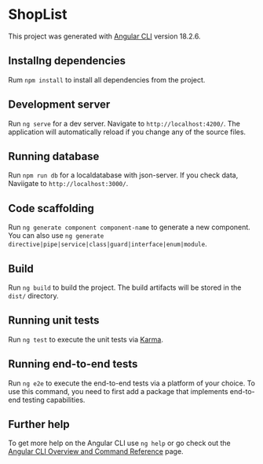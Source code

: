 # ShopList

This project was generated with [Angular CLI](https://github.com/angular/angular-cli) version 18.2.6.

## Installng dependencies

Rum `npm install` to install all dependencies from the project.

## Development server

Run `ng serve` for a dev server. Navigate to `http://localhost:4200/`. The application will automatically reload if you change any of the source files.

## Running database

Run `npm run db` for a localdatabase with json-server. If you check data, Naviigate to `http://localhost:3000/`.

## Code scaffolding

Run `ng generate component component-name` to generate a new component. You can also use `ng generate directive|pipe|service|class|guard|interface|enum|module`.

## Build

Run `ng build` to build the project. The build artifacts will be stored in the `dist/` directory.

## Running unit tests

Run `ng test` to execute the unit tests via [Karma](https://karma-runner.github.io).

## Running end-to-end tests

Run `ng e2e` to execute the end-to-end tests via a platform of your choice. To use this command, you need to first add a package that implements end-to-end testing capabilities.

## Further help

To get more help on the Angular CLI use `ng help` or go check out the [Angular CLI Overview and Command Reference](https://angular.dev/tools/cli) page.
